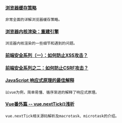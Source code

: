 
#### [浏览器缓存策略](https://mp.weixin.qq.com/s/b_vo_epjycDsGvczU6ol3Q)
    非常全面的详解浏览器缓存策略。

#### [浏览器内核渲染：重建引擎](https://juejin.im/post/5bbaa7da6fb9a05d3761aafe)
    浏览器内核渲染的一些细节和遇到的问题。

#### [前端安全系列（一）：如何防止XSS攻击？](https://juejin.im/post/5bad9140e51d450e935c6d64)

#### [前端安全系列之二：如何防止CSRF攻击？](https://juejin.im/post/5bc009996fb9a05d0a055192)

#### [JavaScript 响应式原理的最佳解释](https://mp.weixin.qq.com/s/qeo3y8l3tGgVeA4oJbWc_g)
    以vue为例，简单易懂、循序渐进的解释了响应式原理。

#### [Vue番外篇 -- vue.nextTick()浅析](https://mp.weixin.qq.com/s/tL7mk5yDqC0YcHXTtL9hNw)
    vue.nextTick相关源码解析及macrotask、microtask的介绍。